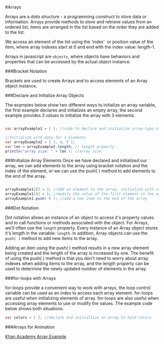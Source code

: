 #Arrays

Arrays are a _data structure_ - a programming construct to store data or information.Arrays provide methods to store and retrieve values from an ordered list, items are arranged in the list based on the order they are added to the list.

We access an element of the list using the ‘index’  or position value of the item, where array indexes start at 0 and end with the index value: length-1.Arrays in javascript are `objects`, where objects have behaviors and properties that can be accessed by the actual object instance.

###Bracket Notation

Brackets are used to create Arrays and to access elements of an Array object instance.

###Declare and Initialize Array Objects

The examples below show two different ways to initialize an array variable, the first example declares and initializes an empty array, the second example provides 3 values to initialize the array with 3 elements.


```java

var arrayExample1 = [ ]; //code to declare and initialize array-type variable.

//Initialize with data for 3 elements
var arrayExample2 = [ 1, 4, 5 ];
var len = arrayExample2.length; // length property
println("array size: " + len ); //array size: 
```

###Initialize Array ElementsOnce we have declared and initialized our array, we can add elements to the array using bracket notation and the index of the element, or we can use the push( ) method to add elements to the end of the array.


```java

arrayExample1[0] = 3; //add an element to the array, initialize with value 3
arrayExample1[0] = 5; //modify the value of the first element in the array
arrayExample1.push( 6 ); //add a new item to the end of the array

```

###Dot Notation

Dot notation allows an instance of an object to access it's property values and to call functions or methods associated with the object. For Arrays, we'll often use the `length` property. Every instance of an Array object stores it's length in the variable: `length`. In addition, Array objects can use the `push( )` method to add new items to the array. 

Adding an item using the push( ) method results in a new array element being created and the length of the array is increased by one. The benefit of using the push( ) method is that you don't need to worry about array indexes when adding items to the array, and the length property can be used to determine the newly updated number of elements in the array.


###for-loops with Arrays 
for-loops provide a convenient way to work with arrays, the loop control variable can be used as an index to access each array element. for-loops are useful when initializing elements of array. for-loops are also useful when accessing array elements to use or modify the values. The example code below shows both situations:




```java
var colors = [ ]; //declare and initiallize an array to hold colors
```


###Arrays for Animation
[Khan Academy Array Example](https://www.khanacademy.org/computer-programming/arrays-bouncing-balls/6637063593721856)
